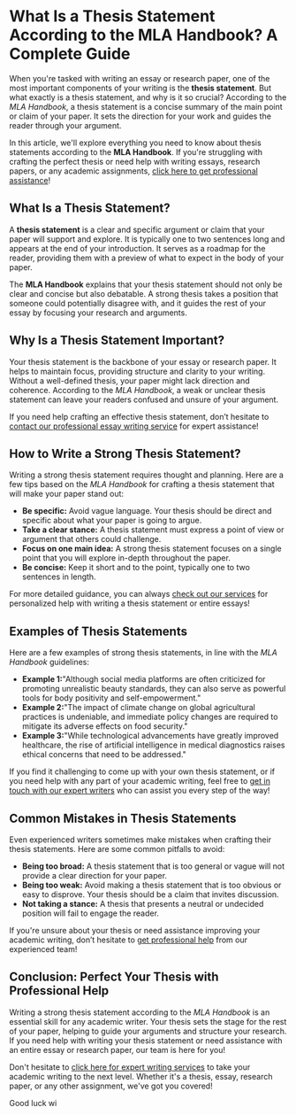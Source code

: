 # What Is a Thesis Statement According to the MLA Handbook? A Complete Guide

When you're tasked with writing an essay or research paper, one of the most important components of your writing is the **thesis statement**. But what exactly is a thesis statement, and why is it so crucial? According to the _MLA Handbook_, a thesis statement is a concise summary of the main point or claim of your paper. It sets the direction for your work and guides the reader through your argument.

In this article, we'll explore everything you need to know about thesis statements according to the **MLA Handbook**. If you're struggling with crafting the perfect thesis or need help with writing essays, research papers, or any academic assignments, [click here to get professional assistance](https://tinyurl.com/topessay?keyword=according+to+the+mla+handbook+a+thesis+statement+is+a)!

## What Is a Thesis Statement?

A **thesis statement** is a clear and specific argument or claim that your paper will support and explore. It is typically one to two sentences long and appears at the end of your introduction. It serves as a roadmap for the reader, providing them with a preview of what to expect in the body of your paper.

The **MLA Handbook** explains that your thesis statement should not only be clear and concise but also debatable. A strong thesis takes a position that someone could potentially disagree with, and it guides the rest of your essay by focusing your research and arguments.

## Why Is a Thesis Statement Important?

Your thesis statement is the backbone of your essay or research paper. It helps to maintain focus, providing structure and clarity to your writing. Without a well-defined thesis, your paper might lack direction and coherence. According to the _MLA Handbook_, a weak or unclear thesis statement can leave your readers confused and unsure of your argument.

If you need help crafting an effective thesis statement, don’t hesitate to [contact our professional essay writing service](https://tinyurl.com/topessay?keyword=according+to+the+mla+handbook+a+thesis+statement+is+a) for expert assistance!

## How to Write a Strong Thesis Statement?

Writing a strong thesis statement requires thought and planning. Here are a few tips based on the _MLA Handbook_ for crafting a thesis statement that will make your paper stand out:

- **Be specific:** Avoid vague language. Your thesis should be direct and specific about what your paper is going to argue.
- **Take a clear stance:** A thesis statement must express a point of view or argument that others could challenge.
- **Focus on one main idea:** A strong thesis statement focuses on a single point that you will explore in-depth throughout the paper.
- **Be concise:** Keep it short and to the point, typically one to two sentences in length.

For more detailed guidance, you can always [check out our services](https://tinyurl.com/topessay?keyword=according+to+the+mla+handbook+a+thesis+statement+is+a) for personalized help with writing a thesis statement or entire essays!

## Examples of Thesis Statements

Here are a few examples of strong thesis statements, in line with the _MLA Handbook_ guidelines:

- **Example 1:**"Although social media platforms are often criticized for promoting unrealistic beauty standards, they can also serve as powerful tools for body positivity and self-empowerment."
- **Example 2:**"The impact of climate change on global agricultural practices is undeniable, and immediate policy changes are required to mitigate its adverse effects on food security."
- **Example 3:**"While technological advancements have greatly improved healthcare, the rise of artificial intelligence in medical diagnostics raises ethical concerns that need to be addressed." 

If you find it challenging to come up with your own thesis statement, or if you need help with any part of your academic writing, feel free to [get in touch with our expert writers](https://tinyurl.com/topessay?keyword=according+to+the+mla+handbook+a+thesis+statement+is+a) who can assist you every step of the way!

## Common Mistakes in Thesis Statements

Even experienced writers sometimes make mistakes when crafting their thesis statements. Here are some common pitfalls to avoid:

- **Being too broad:** A thesis statement that is too general or vague will not provide a clear direction for your paper.
- **Being too weak:** Avoid making a thesis statement that is too obvious or easy to disprove. Your thesis should be a claim that invites discussion.
- **Not taking a stance:** A thesis that presents a neutral or undecided position will fail to engage the reader.

If you're unsure about your thesis or need assistance improving your academic writing, don’t hesitate to [get professional help](https://tinyurl.com/topessay?keyword=according+to+the+mla+handbook+a+thesis+statement+is+a) from our experienced team!

## Conclusion: Perfect Your Thesis with Professional Help

Writing a strong thesis statement according to the _MLA Handbook_ is an essential skill for any academic writer. Your thesis sets the stage for the rest of your paper, helping to guide your arguments and structure your research. If you need help with writing your thesis statement or need assistance with an entire essay or research paper, our team is here for you!

Don't hesitate to [click here for expert writing services](https://tinyurl.com/topessay?keyword=according+to+the+mla+handbook+a+thesis+statement+is+a) to take your academic writing to the next level. Whether it's a thesis, essay, research paper, or any other assignment, we've got you covered!

Good luck wi
